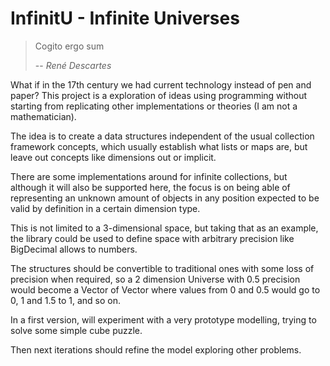 # InfinitU - Infinite Universes

> Cogito ergo sum
> 
> -- <cite>René Descartes</cite>

What if in the 17th century we had current technology instead of pen and paper? This project is a exploration of ideas using programming without starting from replicating other implementations or theories (I am not a mathematician).

The idea is to create a data structures independent of the usual collection framework concepts, which usually establish what lists or maps are, but leave out concepts like dimensions out or implicit.

There are some implementations around for infinite collections, but although it will also be supported here, the focus is on being able of representing an unknown amount of objects in any position expected to be valid by definition in a certain dimension type.

This is not limited to a 3-dimensional space, but taking that as an example, the library could be used to define space with arbitrary precision like BigDecimal allows to numbers.

The structures should be convertible to traditional ones with some loss of precision when required, so a 2 dimension Universe with 0.5 precision would become a Vector of Vector where values from 0 and 0.5 would go to 0, 1 and 1.5 to 1, and so on.

In a first version, will experiment with a very prototype modelling, trying to solve some simple cube puzzle.

Then next iterations should refine the model exploring other problems.
